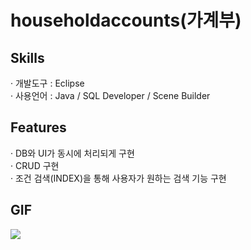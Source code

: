 # householdaccounts(가계부)
<h2>Skills</h2>
· 개발도구 : Eclipse <br/>
· 사용언어 : Java / SQL Developer / Scene Builder
<h2>Features</h2>
· DB와 UI가 동시에 처리되게 구현<br/>
· CRUD 구현<br/>
· 조건 검색(INDEX)을 통해 사용자가 원하는 검색 기능 구현<br/>
<h2>GIF</h2>
<img src="https://user-images.githubusercontent.com/89969398/139619706-c872e9c0-622e-418c-9364-f26e2728666f.gif">
